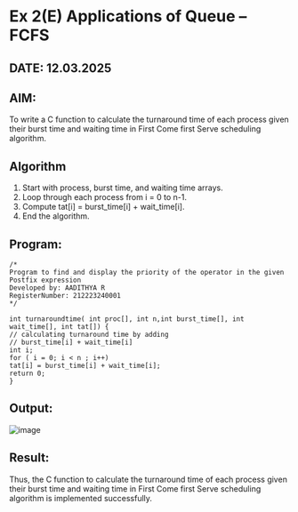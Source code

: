 # Ex 2(E) Applications of Queue – FCFS
## DATE: 12.03.2025
## AIM:
To write a C function to calculate the turnaround time of each process given their burst time and waiting time in First Come first Serve scheduling algorithm.
## Algorithm
1. Start with process, burst time, and waiting time arrays.
2. Loop through each process from i = 0 to n-1.
3. Compute tat[i] = burst_time[i] + wait_time[i].
4. End the algorithm.

## Program:
```
/*
Program to find and display the priority of the operator in the given Postfix expression
Developed by: AADITHYA R
RegisterNumber: 212223240001
*/

int turnaroundtime( int proc[], int n,int burst_time[], int wait_time[], int tat[]) {
// calculating turnaround time by adding
// burst_time[i] + wait_time[i]
int i;
for ( i = 0; i < n ; i++)
tat[i] = burst_time[i] + wait_time[i];
return 0;
}
```

## Output:
![image](https://github.com/user-attachments/assets/aefc48f6-da62-4d16-9e1f-c167b8cae638)



## Result:
Thus, the C function to calculate the turnaround time of each process given their burst time and waiting time in First Come first Serve scheduling algorithm is implemented successfully.
